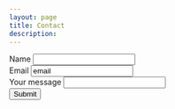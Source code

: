 ```yaml
---
layout: page
title: Contact
description: 
---
```

<section>
	<form action="https://www.enformed.io/weoiss5p" method="POST">
		<div class="form-group">
			<label>Name</label>
			<input name="first_name" type="text" class="form-control"/>
			<br>
			<label>Email</label>
			<input type="text" name="*reply" value="email" class="form-control" />
			<br>
  			<label>Your message</label>
  			<input name="message" type="text" class="form-control"/>
			<br>
			<button type="submit" class="btn btn-default">Submit</button>
		</div>
	</form>
</section>
